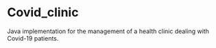 # Covid_clinic
Java implementation for the management of a health clinic dealing with Covid-19 patients. 
